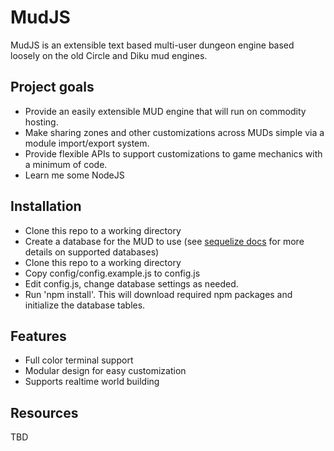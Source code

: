 # MudJS

MudJS is an extensible text based multi-user dungeon engine based loosely on the old Circle and Diku mud engines.

## Project goals

- Provide an easily extensible MUD engine that will run on commodity hosting.
- Make sharing zones and other customizations across MUDs simple via a module import/export system.
- Provide flexible APIs to support customizations to game mechanics with a minimum of code.
- Learn me some NodeJS


## Installation

- Clone this repo to a working directory
- Create a database for the MUD to use (see [sequelize docs](http://docs.sequelizejs.com/en/v3/) for more details on supported databases)
- Clone this repo to a working directory
- Copy config/config.example.js to config.js
- Edit config.js, change database settings as needed.
- Run 'npm install'. This will download required npm packages and initialize the database tables.

## Features

- Full color terminal support
- Modular design for easy customization
- Supports realtime world building

## Resources

TBD
